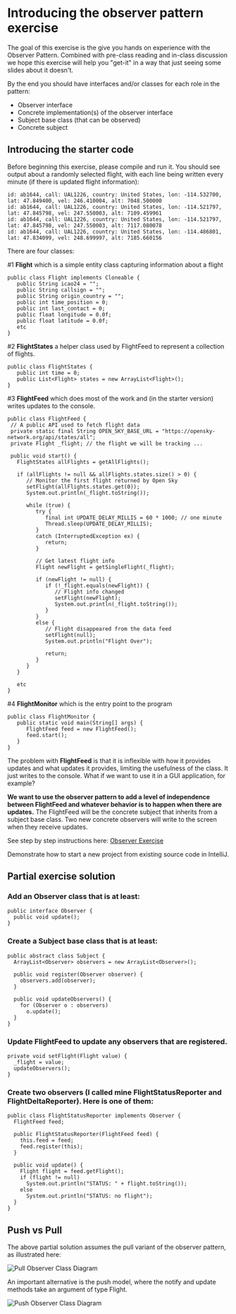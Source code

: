 # Introducing the observer pattern exercise

The goal of this exercise is the give you hands on experience with the Observer Pattern. Combined with pre-class reading and in-class discussion we hope this exercise will help you "get-it" in a way that just seeing some slides about it doesn't.

By the end you should have interfaces and/or classes for each role in the pattern:

- Observer interface
- Concrete implementation(s) of the observer interface
- Subject base class (that can be observed)
- Concrete subject

## Introducing the starter code

Before beginning this exercise, please compile and run it. You should see output about a randomly selected flight, with each line being written every minute (if there is updated flight information):

```
id: ab1644, call: UAL1226, country: United States, lon: -114.532700, lat: 47.849400, vel: 246.410004, alt: 7048.500000
id: ab1644, call: UAL1226, country: United States, lon: -114.521797, lat: 47.845798, vel: 247.550003, alt: 7109.459961
id: ab1644, call: UAL1226, country: United States, lon: -114.521797, lat: 47.845798, vel: 247.550003, alt: 7117.080078
id: ab1644, call: UAL1226, country: United States, lon: -114.486801, lat: 47.834099, vel: 248.699997, alt: 7185.660156
```

There are four classes:

#1 **Flight** which is a simple entity class capturing information about a flight

```
public class Flight implements Cloneable {
   public String icao24 = "";
   public String callsign = "";
   public String origin_country = "";
   public int time_position = 0;
   public int last_contact = 0;
   public float longitude = 0.0f;
   public float latitude = 0.0f;
   etc
}
```

#2 **FlightStates** a helper class used by FlightFeed to represent a collection of flights.

```
public class FlightStates {
   public int time = 0;
   public List<Flight> states = new ArrayList<Flight>();  
}
```

#3 **FlightFeed** which does most of the work and (in the starter version) writes updates to the console.

```
public class FlightFeed {
 // A public API used to fetch flight data
 private static final String OPEN_SKY_BASE_URL = "https://opensky-network.org/api/states/all";
 private Flight _flight; // the flight we will be tracking ...
 
 public void start() {
   FlightStates allFlights = getAllFlights();
   
   if (allFlights != null && allFlights.states.size() > 0) {
      // Monitor the first flight returned by Open Sky
      setFlight(allFlights.states.get(0));
      System.out.println(_flight.toString());
   
      while (true) {
         try {
            final int UPDATE_DELAY_MILLIS = 60 * 1000; // one minute
            Thread.sleep(UPDATE_DELAY_MILLIS);
         }
         catch (InterruptedException ex) {
            return;
         }
         
         // Get latest flight info
         Flight newFlight = getSingleFlight(_flight);            
         
         if (newFlight != null) {
            if (!_flight.equals(newFlight)) {
               // Flight info changed
               setFlight(newFlight);              
               System.out.println(_flight.toString());
            }
         }
         else {
            // Flight disappeared from the data feed         
            setFlight(null);
            System.out.println("Flight Over");
            
            return;
         }
      }
   }

   etc
}
```

#4 **FlightMonitor** which is the entry point to the program

```
public class FlightMonitor {
   public static void main(String[] args) {
      FlightFeed feed = new FlightFeed();
      feed.start();
   }  
}
```

The problem with **FlightFeed** is that it is inflexible with how it provides updates and what updates it provides, limiting the usefulness of the class. It just writes to the console. What if we want to use it in a GUI application, for example? 

**We want to use the observer pattern to add a level of independence between FlightFeed and whatever behavior is to happen when there are updates.** The FlightFeed will be the concrete subject that inherits from a subject base class. Two new concrete observers will write to the screen when they receive updates.

See step by step instructions here: [Observer Exercise](./observer-exercise.md)

Demonstrate how to start a new project from existing source code in IntelliJ.

## Partial exercise solution

### Add an Observer class that is at least:

```
public interface Observer {
  public void update();
}
```

### Create a Subject base class that is at least:

```
public abstract class Subject {
  ArrayList<Observer> observers = new ArrayList<Observer>();

  public void register(Observer observer) {
    observers.add(observer);
  }

  public void updateObservers() {
    for (Observer o : observers)
      o.update();
  }
}
```

### Update FlightFeed to update any observers that are registered.

```
private void setFlight(Flight value) {
  _flight = value;
  updateObservers();
}
```
 
### Create two observers (I called mine FlightStatusReporter and FlightDeltaReporter). Here is one of them:
 
``` 
public class FlightStatusReporter implements Observer {
  FlightFeed feed;

  public FlightStatusReporter(FlightFeed feed) {
    this.feed = feed;
    feed.register(this);
  }

  public void update() {
    Flight flight = feed.getFlight();
    if (flight != null)
      System.out.println("STATUS: " + flight.toString());
    else
      System.out.println("STATUS: no flight");
  }
}
```

## Push vs Pull

The above partial solution assumes the pull variant of the observer pattern, as illustrated here:
 
![Pull Observer Class Diagram](./pull-observer.png)
 
An important alternative is the push model, where the notify and update methods take an argument of type Flight.
 
![Push Observer Class Diagram](./push-observer.png)
